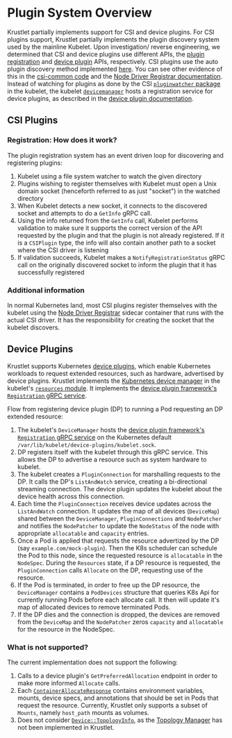 # Plugin System Overview

Krustlet partially implements support for CSI and device plugins. For CSI
plugins support, Krustlet partially implements the plugin discovery system used
by the mainline Kubelet. Upon investigation/ reverse engineering, we determined
that CSI and device plugins use different APIs, the [plugin
registration](../../crates/kubelet/proto/pluginregistration/v1/pluginregistration.proto)
and [device
plugin](../../crates/kubelet/proto/deviceplugin/v1beta1/deviceplugin.proto)
APIs, respectively. CSI plugins use the auto plugin discovery method implemented
[here](https://github.com/kubernetes/kubernetes/tree/fd74333a971e2048b5fb2b692a9e043483d63fba/pkg/kubelet/pluginmanager).
You can see other evidence of this in the [csi-common
code](https://github.com/kubernetes-csi/drivers/blob/master/pkg/csi-common/nodeserver-default.go)
and the [Node Driver Registrar
documentation](https://github.com/kubernetes-csi/node-driver-registrar/blob/be7678e75e23b5419624ae3983b66957c0991073/README.md).
Instead of watching for plugins as done by the CSI [`pluginwatcher`
package](https://github.com/kubernetes/kubernetes/tree/fd74333a971e2048b5fb2b692a9e043483d63fba/pkg/kubelet/pluginmanager/pluginwatcher)
in the kubelet, the kubelet
[`devicemanager`](https://github.com/kubernetes/kubernetes/tree/fd74333a971e2048b5fb2b692a9e043483d63fba/pkg/kubelet/cm/devicemanager)
hosts a registration service for device plugins, as described in the [device
plugin
documentation](https://kubernetes.io/docs/concepts/extend-kubernetes/compute-storage-net/device-plugins/#device-plugin-registration).

## CSI Plugins

### Registration: How does it work?

The plugin registration system has an event driven loop for discovering and
registering plugins:

1. Kubelet using a file system watcher to watch the given directory
2. Plugins wishing to register themselves with Kubelet must open a Unix domain
   socket (henceforth referred to as just "socket") in the watched directory
3. When Kubelet detects a new socket, it connects to the discovered socket and
   attempts to do a `GetInfo` gRPC call.
4. Using the info returned from the `GetInfo` call, Kubelet performs validation
   to make sure it supports the correct version of the API requested by the
   plugin and that the plugin is not already registered. If it is a `CSIPlugin`
   type, the info will also contain another path to a socket where the CSI
   driver is listening
5. If validation succeeds, Kubelet makes a `NotifyRegistrationStatus` gRPC call
   on the originally discovered socket to inform the plugin that it has
   successfully registered

### Additional information

In normal Kubernetes land, most CSI plugins register themselves with the kubelet
using the [Node Driver
Registrar](https://github.com/kubernetes-csi/node-driver-registrar) sidecar
container that runs with the actual CSI driver. It has the responsibility for
creating the socket that the kubelet discovers.

## Device Plugins

Krustlet supports Kubernetes [device
plugins](https://kubernetes.io/docs/concepts/extend-kubernetes/compute-storage-net/device-plugins/),
which enable Kubernetes workloads to request extended resources, such as
hardware, advertised by device plugins. Krustlet implements the [Kubernetes
device
manager](https://github.com/kubernetes/kubernetes/tree/fd74333a971e2048b5fb2b692a9e043483d63fba/pkg/kubelet/cm/devicemanager)
in the kubelet's [`resources` module](../../crates/kubelet/src/resources). It
implements the [device plugin framework's `Registration` gRPC
service](https://kubernetes.io/docs/concepts/extend-kubernetes/compute-storage-net/device-plugins/#device-plugin-registration).

Flow from registering device plugin  (DP) to running a Pod requesting an DP
extended resource:

1. The kubelet's `DeviceManager` hosts the [device plugin framework's
   `Registration` gRPC
   service](https://kubernetes.io/docs/concepts/extend-kubernetes/compute-storage-net/device-plugins/#device-plugin-registration)
   on the Kubernetes default `/var/lib/kubelet/device-plugins/kubelet.sock`.
1. DP registers itself with the kubelet through this gRPC service. This allows
   the DP to advertise a resource such as system hardware to kubelet.
1. The kubelet creates a `PluginConnection` for marshalling requests to the DP.
   It calls the DP's `ListAndWatch` service, creating a bi-directional streaming
   connection. The device plugin updates the kubelet about the device health
   across this connection.
1. Each time the `PluginConnection` receives device updates across the
   `ListAndWatch` connection. It updates the map of all devices (`DeviceMap`)
   shared between the `DeviceManager`, `PluginConnections` and `NodePatcher` and
   notifies the `NodePatcher` to update the `NodeStatus` of the node with
   appropriate `allocatable` and `capacity` entries.
1. Once a Pod is applied that requests the resource advertized by the DP (say
   `example.com/mock-plugin`). Then the K8s scheduler can schedule the Pod to
   this node, since the requested resource is `allocatable` in the `NodeSpec`.
   During the `Resources` state, if a DP resource is requested, the
   `PluginConnection` calls `Allocate` on the DP, requesting use of the
   resource.
1. If the Pod is terminated, in order to free up the DP resource, the
   `DeviceManager` contains a `PodDevices` structure that queries K8s Api for
   currently running Pods before each allocate call. It then will update it's
   map of allocated devices to remove terminated Pods.
1. If the DP dies and the connection is dropped, the devices are removed from
   the `DeviceMap` and the `NodePatcher` zeros `capacity` and `allocatable` for
   the resource in the NodeSpec.

### What is not supported?

The current implementation does not support the following:

1. Calls to a device plugin's `GetPreferredAllocation` endpoint in order to make
   more informed `Allocate` calls.
1. Each
   [`ContainerAllocateResponse`](../../crates/kubelet/proto/deviceplugin/v1beta1/deviceplugin.proto#L181)
   contains environment variables, mounts, device specs, and annotations that
   should be set in Pods that request the resource. Currently, Krustlet only
   supports a subset of `Mounts`, namely `host_path` mounts as volumes.
1. Does not consider
   [`Device::TopologyInfo`](../../crates/kubelet/proto/deviceplugin/v1beta1/deviceplugin.proto#L98),
   as the [Topology
   Manager](https://kubernetes.io/docs/concepts/extend-kubernetes/compute-storage-net/device-plugins/#device-plugin-integration-with-the-topology-manager)
   has not been implemented in Krustlet.
